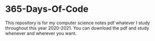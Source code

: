 # 365-Days-Of-Code
This repository is for my computer science notes pdf whatever I study throughout this year 2020-2021. 
You can download the pdf and study whenever and wherever you want. 
